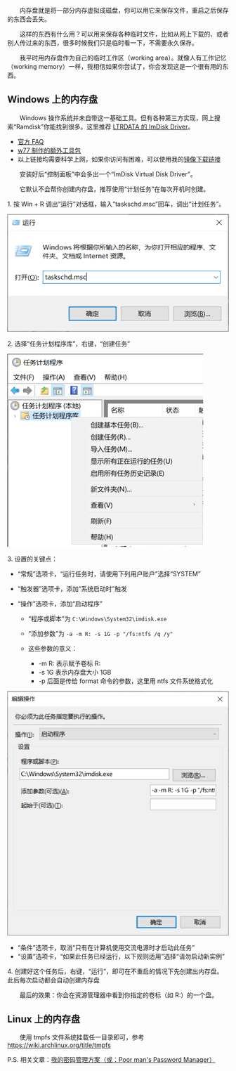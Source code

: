 　　内存盘就是将一部分内存虚拟成磁盘，你可以用它来保存文件，重启之后保存的东西会丢失。

　　这样的东西有什么用？可以用来保存各种临时文件，比如从网上下载的、或者别人传过来的东西，很多时候我们只是临时看一下，不需要永久保存。

　　我平时用内存盘作为自己的临时工作区（working area）。就像人有工作记忆（working memory）一样，我相信如果你尝试了，你会发现这是一个很有用的东西。

## Windows 上的内存盘

　　Windows 操作系统并未自带这一基础工具。但有各种第三方实现，网上搜索“Ramdisk”你能找到很多。这里推荐 [LTRDATA 的 ImDisk Driver](https://web.archive.org/web/20221220103841/https://www.ltr-data.se/opencode.html/)。

* [官方 FAQ](https://web.archive.org/web/20220803020241/http://reboot.pro/index.php?showtopic=15593)
* [w77 制作的额外工具包](https://sourceforge.net/projects/imdisk-toolkit/)
* 以上链接均需要科学上网，如果你访问有困难，可以使用我的[镜像下载链接](https://bin.henix.info/imdisk/imdiskinst.exe)

　　安装好后“控制面板”中会多出一个“ImDisk Virtual Disk Driver”。

　　它默认不会帮你创建内存盘，推荐使用“计划任务”在每次开机时创建。

1\. 按 Win + R 调出“运行”对话框，输入“taskschd.msc”回车，调出“计划任务”。

![“运行”对话框](run.png)

2\. 选择“任务计划程序库”，右键，“创建任务”

![任务计划程序](create-task.png)

3\. 设置的关键点：

* “常规”选项卡，“运行任务时，请使用下列用户账户”选择“SYSTEM”
* “触发器”选项卡，添加“系统启动时”触发
* “操作”选项卡，添加“启动程序”

	- “程序或脚本”为 `C:\Windows\System32\imdisk.exe`
	- “添加参数”为 `-a -m R: -s 1G -p "/fs:ntfs /q /y"`
	- 这些参数的意义：

		+ -m R: 表示赋予卷标 R:
		+ -s 1G 表示内存盘大小 1GB
		+ -p 后面是传给 format 命令的参数，这里用 ntfs 文件系统格式化

![启动程序设置](program.png)

* “条件”选项卡，取消“只有在计算机使用交流电源时才启动此任务”
* “设置”选项卡，“如果此任务已经运行，以下规则适用”选择“请勿启动新实例”

4\. 创建好这个任务后，右键，“运行”，即可在不重启的情况下先创建出内存盘。此后每次启动都会自动创建内存盘

　　最后的效果：你会在资源管理器中看到你指定的卷标（如 R:）的一个盘。

## Linux 上的内存盘

　　使用 tmpfs 文件系统挂载任一目录即可，参考 <https://wiki.archlinux.org/title/tmpfs>

P.S. 相关文章：[我的密码管理方案（或：Poor man's Password Manager）](../my-password-manager/)

